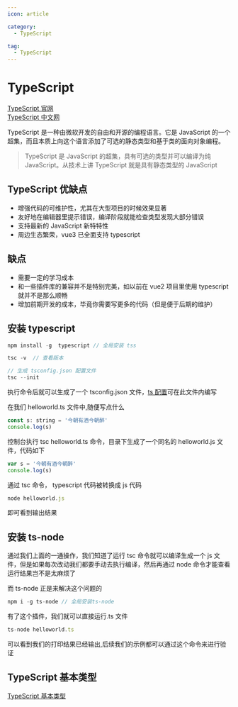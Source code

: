 ```yaml
---
icon: article

category:
  - TypeScript

tag:
  - TypeScript
---
```


# TypeScript

[TypeScript 官网](https://www.typescriptlang.org/)  
[TypeScript 中文网](https://www.tslang.cn/)

TypeScript 是一种由微软开发的自由和开源的编程语言。它是 JavaScript 的一个超集，而且本质上向这个语言添加了可选的静态类型和基于类的面向对象编程。

> TypeScript 是 JavaScript 的超集，具有可选的类型并可以编译为纯 JavaScript。从技术上讲 TypeScript 就是具有静态类型的 JavaScript

## TypeScript 优缺点

- 增强代码的可维护性，尤其在大型项目的时候效果显著
- 友好地在编辑器里提示错误，编译阶段就能检查类型发现大部分错误
- 支持最新的 JavaScript 新特特性
- 周边生态繁荣，vue3 已全面支持 typescript

## 缺点

- 需要一定的学习成本
- 和一些插件库的兼容并不是特别完美，如以前在 vue2 项目里使用 typescript 就并不是那么顺畅
- 增加前期开发的成本，毕竟你需要写更多的代码（但是便于后期的维护）

## 安装 typescript

```javascript
npm install -g  typescript // 全局安装 tss

tsc -v  // 查看版本

// 生成 tsconfig.json 配置文件
tsc --init
```

执行命令后就可以生成了一个 tsconfig.json 文件，[ts 配置](https://www.tslang.cn/docs/handbook/tsconfig-json.html)可在此文件内编写

在我们 helloworld.ts 文件中,随便写点什么

```javascript
const s: string = '今朝有酒今朝醉'
console.log(s)
```

控制台执行 tsc helloworld.ts 命令，目录下生成了一个同名的 helloworld.js 文件，代码如下

```javascript
var s = '今朝有酒今朝醉'
console.log(s)
```

通过 tsc 命令， typescript 代码被转换成 js 代码

```javascript
node helloworld.js
```

即可看到输出结果

## 安装 ts-node

通过我们上面的一通操作，我们知道了运行 tsc 命令就可以编译生成一个 js 文件，但是如果每次改动我们都要手动去执行编译，然后再通过 node 命令才能查看运行结果岂不是太麻烦了

而 ts-node 正是来解决这个问题的

```javascript
npm i -g ts-node // 全局安装ts-node
```

有了这个插件，我们就可以直接运行.ts 文件

```javascript
ts-node helloworld.ts
```

可以看到我们的打印结果已经输出,后续我们的示例都可以通过这个命令来进行验证

## TypeScript 基本类型

[TypeScript 基本类型](https://www.tslang.cn/docs/handbook/basic-types.html)
